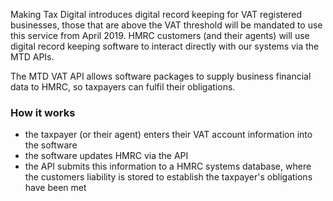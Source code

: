 Making Tax Digital introduces digital record keeping for VAT registered businesses, those that are above the VAT threshold will be mandated to use this service from April 2019. HMRC customers (and their agents) will use digital record keeping software to interact directly with our systems via the MTD APIs.

The MTD VAT API allows software packages to supply business financial data to HMRC, so taxpayers can fulfil their obligations.

### How it works 

* the taxpayer (or their agent) enters their VAT account information into the software
* the software updates HMRC via the API
* the API submits this information to a HMRC systems database, where the customers liability is stored to establish the taxpayer's obligations have been met
